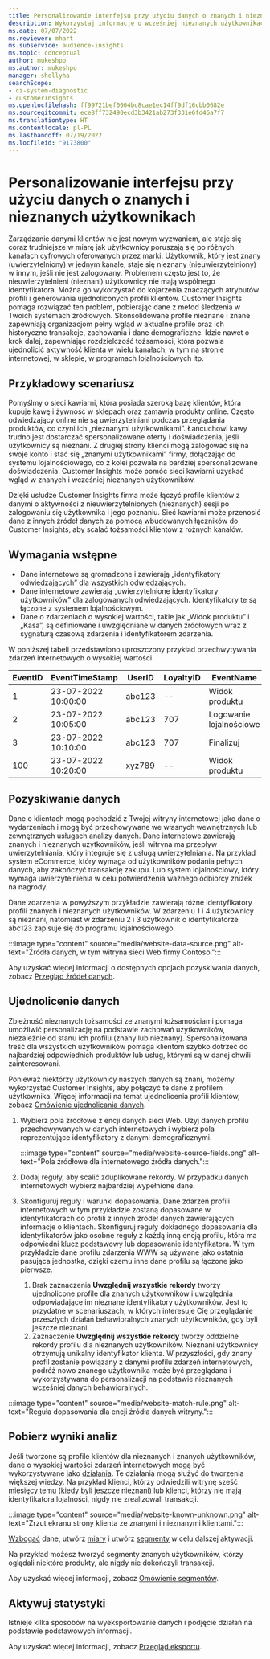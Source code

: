 ```yaml
---
title: Personalizowanie interfejsu przy użyciu danych o znanych i nieznanych użytkownikach
description: Wykorzystaj informacje o wcześniej nieznanych użytkownikach, gdy poznasz ich tożsamość.
ms.date: 07/07/2022
ms.reviewer: mhart
ms.subservice: audience-insights
ms.topic: conceptual
author: mukeshpo
ms.author: mukeshpo
manager: shellyha
searchScope:
- ci-system-diagnostic
- customerInsights
ms.openlocfilehash: ff99721bef0004bc8cae1ec14ff9df16cbb0682e
ms.sourcegitcommit: ece8ff732490ecd3b3421ab273f331e6fd46a7f7
ms.translationtype: HT
ms.contentlocale: pl-PL
ms.lasthandoff: 07/19/2022
ms.locfileid: "9173800"
---
```

# <a name="personalize-your-experiences-with-data-about-known-and-unknown-users"></a>Personalizowanie interfejsu przy użyciu danych o znanych i nieznanych użytkownikach

Zarządzanie danymi klientów nie jest nowym wyzwaniem, ale staje się coraz trudniejsze w miarę jak użytkownicy poruszają się po różnych kanałach cyfrowych oferowanych przez marki. Użytkownik, który jest znany (uwierzytelniony) w jednym kanale, staje się nieznany (nieuwierzytelniony) w innym, jeśli nie jest zalogowany. Problemem często jest to, że nieuwierzytelnieni (nieznani) użytkownicy nie mają wspólnego identyfikatora. Można go wykorzystać do kojarzenia znaczących atrybutów profili i generowania ujednoliconych profili klientów. Customer Insights pomaga rozwiązać ten problem, pobierając dane z metod śledzenia w Twoich systemach źródłowych. Skonsolidowane profile nieznane i znane zapewniają organizacjom pełny wgląd w aktualne profile oraz ich historyczne transakcje, zachowania i dane demograficzne. Idzie nawet o krok dalej, zapewniając rozdzielczość tożsamości, która pozwala ujednolicić aktywność klienta w wielu kanałach, w tym na stronie internetowej, w sklepie, w programach lojalnościowych itp.

## <a name="sample-scenario"></a>Przykładowy scenariusz

Pomyślmy o sieci kawiarni, która posiada szeroką bazę klientów, która kupuje kawę i żywność w sklepach oraz zamawia produkty online. Często odwiedzający online nie są uwierzytelniani podczas przeglądania produktów, co czyni ich „nieznanymi użytkownikami”. Łańcuchowi kawy trudno jest dostarczać spersonalizowane oferty i doświadczenia, jeśli użytkownicy są nieznani. Z drugiej strony klienci mogą zalogować się na swoje konto i stać się „znanymi użytkownikami” firmy, dołączając do systemu lojalnościowego, co z kolei pozwala na bardziej spersonalizowane doświadczenia. Customer Insights może pomóc sieci kawiarni uzyskać wgląd w znanych i wcześniej nieznanych użytkowników.

Dzięki usłudze Customer Insights firma może łączyć profile klientów z danymi o aktywności z nieuwierzytelnionych (nieznanych) sesji po zalogowaniu się użytkownika i jego poznaniu. Sieć kawiarni może przenosić dane z innych źródeł danych za pomocą wbudowanych łączników do Customer Insights, aby scalać tożsamości klientów z różnych kanałów.

## <a name="prerequisites"></a>Wymagania wstępne

- Dane internetowe są gromadzone i zawierają „identyfikatory odwiedzających” dla wszystkich odwiedzających.
- Dane internetowe zawierają „uwierzytelnione identyfikatory użytkowników” dla zalogowanych odwiedzających. Identyfikatory te są łączone z systemem lojalnościowym.
- Dane o zdarzeniach o wysokiej wartości, takie jak „Widok produktu” i „Kasa”, są definiowane i uwzględniane w danych źródłowych wraz z sygnaturą czasową zdarzenia i identyfikatorem zdarzenia.

W poniższej tabeli przedstawiono uproszczony przykład przechwytywania zdarzeń internetowych o wysokiej wartości.

|EventID|EventTimeStamp|UserID|LoyaltyID|EventName|
|--|--|--|--|--|
|1|23-07-2022 10:00:00|abc123|--|Widok produktu|
|2|23-07-2022 10:05:00|abc123|707|Logowanie lojalnościowe|
|3|23-07-2022 10:10:00|abc123|707|Finalizuj|
|100|23-07-2022 10:20:00|xyz789|--|Widok produktu|

## <a name="data-ingestion"></a>Pozyskiwanie danych

Dane o klientach mogą pochodzić z Twojej witryny internetowej jako dane o wydarzeniach i mogą być przechowywane we własnych wewnętrznych lub zewnętrznych usługach analizy danych. Dane internetowe zawierają znanych i nieznanych użytkowników, jeśli witryna ma przepływ uwierzytelniania, który integruje się z usługą uwierzytelniania. Na przykład system eCommerce, który wymaga od użytkowników podania pełnych danych, aby zakończyć transakcję zakupu. Lub system lojalnościowy, który wymaga uwierzytelnienia w celu potwierdzenia ważnego odbiorcy zniżek na nagrody.

Dane zdarzenia w powyższym przykładzie zawierają różne identyfikatory profili znanych i nieznanych użytkowników. W zdarzeniu 1 i 4 użytkownicy są nieznani, natomiast w zdarzeniu 2 i 3 użytkownik o identyfikatorze abc123 zapisuje się do programu lojalnościowego.

:::image type="content" source="media/website-data-source.png" alt-text="Źródła danych, w tym witryna sieci Web firmy Contoso.":::

Aby uzyskać więcej informacji o dostępnych opcjach pozyskiwania danych, zobacz [Przegląd źródeł danych](data-sources.md).

## <a name="data-unification"></a>Ujednolicenie danych

Zbieżność nieznanych tożsamości ze znanymi tożsamościami pomaga umożliwić personalizację na podstawie zachowań użytkowników, niezależnie od stanu ich profilu (znany lub nieznany). Spersonalizowana treść dla wszystkich użytkowników pomaga klientom szybko dotrzeć do najbardziej odpowiednich produktów lub usług, którymi są w danej chwili zainteresowani.

Ponieważ niektórzy użytkownicy naszych danych są znani, możemy wykorzystać Customer Insights, aby połączyć te dane z profilem użytkownika. Więcej informacji na temat ujednolicenia profili klientów, zobacz [Omówienie ujednolicania danych](data-unification.md).

1. Wybierz pola źródłowe z encji danych sieci Web. Użyj danych profilu przechowywanych w danych internetowych i wybierz pola reprezentujące identyfikatory z danymi demograficznymi.

   :::image type="content" source="media/website-source-fields.png" alt-text="Pola źródłowe dla internetowego źródła danych.":::

1. Dodaj reguły, aby scalić zduplikowane rekordy. W przypadku danych internetowych wybierz najbardziej wypełnione dane.

1. Skonfiguruj reguły i warunki dopasowania. Dane zdarzeń profili internetowych w tym przykładzie zostaną dopasowane w identyfikatorach do profili z innych źródeł danych zawierających informacje o klientach. Skonfiguruj reguły dokładnego dopasowania dla identyfikatorów jako osobne reguły z każdą inną encją profilu, która ma odpowiedni klucz podstawowy lub dopasowanie identyfikatora. W tym przykładzie dane profilu zdarzenia WWW są używane jako ostatnia pasująca jednostka, dzięki czemu inne dane profilu są łączone jako pierwsze.
   1. Brak zaznaczenia **Uwzględnij wszystkie rekordy** tworzy ujednolicone profile dla znanych użytkowników i uwzględnia odpowiadające im nieznane identyfikatory użytkowników. Jest to przydatne w scenariuszach, w których interesuje Cię przeglądanie przeszłych działań behawioralnych znanych użytkowników, gdy byli jeszcze nieznani.
   1. Zaznaczenie **Uwzględnij wszystkie rekordy** tworzy oddzielne rekordy profilu dla nieznanych użytkowników. Nieznani użytkownicy otrzymują unikalny identyfikator klienta. W przyszłości, gdy znany profil zostanie powiązany z danymi profilu zdarzeń internetowych, podróż nowo znanego użytkownika może być przeglądana i wykorzystywana do personalizacji na podstawie nieznanych wcześniej danych behawioralnych.

:::image type="content" source="media/website-match-rule.png" alt-text="Reguła dopasowania dla encji źródła danych witryny.":::

## <a name="get-insights"></a>Pobierz wyniki analiz

Jeśli tworzone są profile klientów dla nieznanych i znanych użytkowników, dane o wysokiej wartości zdarzeń internetowych mogą być wykorzystywane jako [działania](activities.md). Te działania mogą służyć do tworzenia większej wiedzy. Na przykład klienci, którzy odwiedzili witrynę sześć miesięcy temu (kiedy byli jeszcze nieznani) lub klienci, którzy nie mają identyfikatora lojalności, nigdy nie zrealizowali transakcji.

:::image type="content" source="media/website-known-unknown.png" alt-text="Zrzut ekranu strony klienta ze znanymi i nieznanymi klientami.":::

[Wzbogać](enrichment-hub.md) dane, utwórz [miary](measures.md) i utwórz [segmenty](segments.md) w celu dalszej aktywacji.

Na przykład możesz tworzyć segmenty znanych użytkowników, którzy oglądali niektóre produkty, ale nigdy nie dokończyli transakcji.

Aby uzyskać więcej informacji, zobacz [Omówienie segmentów](segments.md).

## <a name="activate-insights"></a>Aktywuj statystyki

Istnieje kilka sposobów na wyeksportowanie danych i podjęcie działań na podstawie podstawowych informacji.

Aby uzyskać więcej informacji, zobacz [Przegląd eksportu](export-destinations.md).

